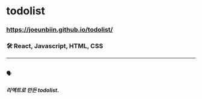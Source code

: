# todolist


### https://joeunbiin.github.io/todolist/

### 🛠 React, Javascript, HTML, CSS
----------
</br>
🗣

##### 리액트로 만든 todolist.
